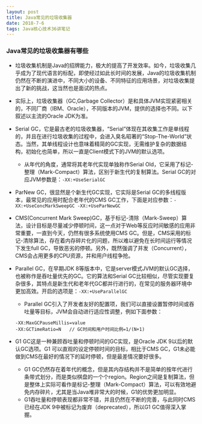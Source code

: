 ```yaml
---
layout: post
title: Java常见的垃圾收集器
date: 2018-7-6
tags: Java核心技术36讲笔记
---
```


### Java常见的垃圾收集器有哪些
- 垃圾收集机制是Java的招牌能力，极大的提高了开发效率。如今，垃圾收集几乎成为了现代语言的标配，即使经过如此长时间的发展，Java的垃圾收集机制仍然在不断的演进中，不同大小的设备、不同特征的应用场景，对垃圾收集提出了新的挑战，这当然也是面试的热点。
- 实际上，垃圾收集器（GC,Garbage Collector）是和具体JVM实现紧密相关的，不同厂商（IBM、Oracle），不同版本的JVM，提供的选择也不同。以下叙述以主流的Oracle JDK为准。
- Serial GC，它是最古老的垃圾收集器，“Serial”体现在其收集工作是单线程的，并且在进行垃圾收集的过程中，会进入臭名昭著的“Stop-The-World”状态。当然，其单线程设计也意味着精简的GC实现，无需维护复杂的数据结构，初始化也简单，所以一直是Client模式下的JVM的默认选项。
	- 从年代的角度，通常将其老年代实现单独称作Serial Old，它采用了标记-整理（Mark-Compact）算法，区别于新生代的复制算法。Serial GC的对应JVM参数是：`-XX:+UseSerialGC`
- ParNew GC，很显然是个新生代GC实现，它实际是Serial GC的多线程版本，最常见的应用时配合老年代的CMS GC工作，下面是对应参数：`-XX:+UseConcMarkSweepGC -XX:+UseParNewGC`
- CMS(Concurrent Mark Sweep)GC，基于标记-清除（Mark-Sweep）算法，设计目标是尽量减少停顿时间，这一点对于Web等反应时间敏感的应用非常重要，一直到今天，仍然有很多系统使用CMS GC。但是，CMS采用的标记-清除算法，存在着内存碎片化的问题，所以难以避免在长时间运行等情况下发生full GC，导致恶劣的停顿。另外，既然强调了并发（Concurrent），CMS会占用更多的CPU资源，并和用户线程争抢。
- Parallel GC，在早期JDK 8等版本中，它是server模式JVM的默认GC选择，也被称作是吞吐量优先的GC。它的算法和Serial GC比较相似，尽管实现要复杂很多，其特点是新生代和老年代GC都并行进行的，在常见的服务器环境中更加高效。开启的选项是：`-XX:+UseParallelGC`
	- Parallel GC引入了开发者友好的配置项，我们可以直接设置暂停时间或吞吐量等目标，JVM会自动进行适应性调整，例如下面参数：
	```
    -XX:MaxGCPauseMillis=value
    -XX:GCTimeRatio=N	// GC时间和用户时间比例=1/(N+1)
    ```

- G1 GC这是一种兼顾吞吐量和停顿时间的GC实现，是Oracle JDK 9以后的默认GC选项。G1 可以直观的设定停顿时间的目标，相比于CMS GC，G1未必能做到CMS在最好的情况下的延时停顿，但是最差情况要好很多。
	- G1 GC仍然存在着年代的概念，但是其内存结构并不是简单的按年代进行条带式划分，而是类似棋盘的一个个region。Region之间是复制算法，但是整体上实际可看作是标记-整理（Mark-Compact）算法，可以有效地避免内存碎片，尤其是当Java堆非常大的时候，G1的优势更加明显。
	- G1吞吐量和停顿表现都非常不错，并且仍然在不断的完善，与此同时CMS已经在JDK 9中被标记为废弃（deprecated），所以G1 GC值得深入掌握。

































